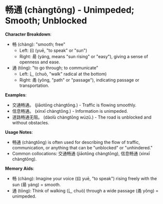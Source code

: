 # **畅通 (chàngtōng) - Unimpeded; Smooth; Unblocked**

**Character Breakdown**:  
- 畅 (chàng): "smooth; free"
  - Left: 曰 (yuē, "to speak" or "sun")
  - Right: 昜 (yáng, means "sun rising" or "easy"), giving a sense of openness and ease.  
- 通 (tōng): "to go through; to communicate"
  - Left: 辶 (chuò, "walk" radical at the bottom)
  - Right: 甬 (yǒng, "path" or "passage"), indicating passage or transportation.

**Examples**:  
- 交通畅通。 (jiāotōng chàngtōng.) - Traffic is flowing smoothly.  
- 信息畅通。 (xìnxī chàngtōng.) - Information is unimpeded.  
- 道路畅通无阻。 (dàolù chàngtōng wúzǔ.) - The road is unblocked and without obstacles.

**Usage Notes**:  
- 畅通 (chàngtōng) is often used for describing the flow of traffic, communication, or anything that can be "unblocked" or "unhindered."  
- Common collocations: 交通畅通 (jiāotōng chàngtōng), 信息畅通 (xìnxī chàngtōng).

**Memory Aids**:  
- 畅 (chàng): Imagine your voice (曰 yuē, "to speak") rising freely with the sun (昜 yáng) = smooth.  
- 通 (tōng): Think of walking (辶 chuò) through a wide passage (甬 yǒng) = unimpeded.